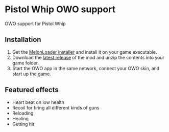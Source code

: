 # Pistol Whip OWO support
OWO support for Pistol Whip

## Installation
1. Get the [MelonLoader installer](https://melonwiki.xyz/#/?id=automated-installation) and install it on your game executable.
2. Download the [latest release](https://github.com/floh-bhaptics/PistolWhip_OWO/releases/latest/) of the mod and unzip the contents into your game folder.
3. Start the OWO app in the same network, connect your OWO skin, and start up the game.

## Featured effects
- Heart beat on low health
- Recoil for firing all different kinds of guns
- Reloading
- Healing
- Getting hit
